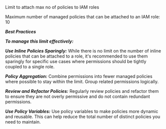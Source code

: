 Limit to attach max no of policies to IAM roles

Maximum number of managed policies that can be attached to an IAM role: 10


***Best Practices***


***To manage this limit effectively:***

***Use Inline Policies Sparingly:*** While there is no limit on the number of inline policies that can be attached to a role, 
it's recommended to use them sparingly for specific use cases where permissions should be tightly coupled to a single role.

***Policy Aggregation:*** Combine permissions into fewer managed policies where possible to stay within the limit. Group related permissions logically.

***Review and Refactor Policies:*** Regularly review policies and refactor them to ensure they are not overly permissive and do not contain redundant permissions.

***Use Policy Variables:*** Use policy variables to make policies more dynamic and reusable. This can help reduce the total number of distinct policies you need to maintain.

